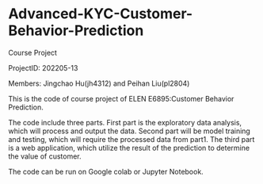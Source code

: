 # Advanced-KYC-Customer-Behavior-Prediction
Course Project

ProjectID: 202205-13

Members: Jingchao Hu(jh4312) and Peihan Liu(pl2804)

This is the code of course project of ELEN E6895:Customer Behavior Prediction.

The code include three parts. First part is the exploratory data analysis, which will  process and output the data. Second part will be model training and testing, which will require the processed data from part1. The third part is a web application, which utilize the result of the prediction to determine the value of customer.

The code can be run on Google colab or Jupyter Notebook.

